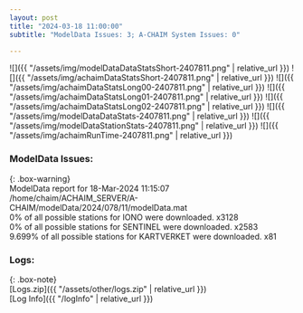 ```yaml
---
layout: post
title: "2024-03-18 11:00:00"
subtitle: "ModelData Issues: 3; A-CHAIM System Issues: 0"

---
```


![]({{ "/assets/img/modelDataDataStatsShort-2407811.png" | relative_url }})
![]({{ "/assets/img/achaimDataStatsShort-2407811.png" | relative_url }})
![]({{ "/assets/img/achaimDataStatsLong00-2407811.png" | relative_url }})
![]({{ "/assets/img/achaimDataStatsLong01-2407811.png" | relative_url }})
![]({{ "/assets/img/achaimDataStatsLong02-2407811.png" | relative_url }})
![]({{ "/assets/img/modelDataDataStats-2407811.png" | relative_url }})
![]({{ "/assets/img/modelDataStationStats-2407811.png" | relative_url }})
![]({{ "/assets/img/achaimRunTime-2407811.png" | relative_url }})


### ModelData Issues:  
  
{: .box-warning}  
 ModelData report for 18-Mar-2024 11:15:07   
 /home/chaim/ACHAIM_SERVER/A-CHAIM/modelData/2024/078/11/modelData.mat   
 0% of all possible stations for IONO were downloaded. x3128   
 0% of all possible stations for SENTINEL were downloaded. x2583   
 9.699% of all possible stations for KARTVERKET were downloaded. x81   
  


### Logs:  
  
{: .box-note}  
[Logs.zip]({{ "/assets/other/logs.zip" | relative_url }})  
[Log Info]({{ "/logInfo" | relative_url }})  
